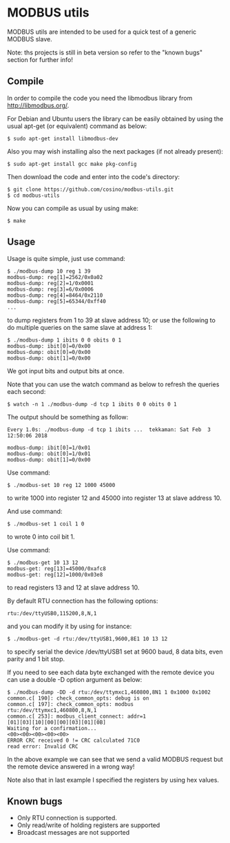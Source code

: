 MODBUS utils
============

MODBUS utils are intended to be used for a quick test of a generic
MODBUS slave.

Note: ths projects is still in beta version so refer to the "known bugs"
      section for further info!

Compile
-------

In order to compile the code you need the libmodbus library from
http://libmodbus.org/.

For Debian and Ubuntu users the library can be easily obtained by using the
usual apt-get (or equivalent) command as below:

    $ sudo apt-get install libmodbus-dev

Also you may wish installing also the next packages (if not already present):

    $ sudo apt-get install gcc make pkg-config

Then download the code and enter into the code's directory:

    $ git clone https://github.com/cosino/modbus-utils.git
    $ cd modbus-utils

Now you can compile as usual by using make:

    $ make


Usage
-----

Usage is quite simple, just use command:

    $ ./modbus-dump 10 reg 1 39
    modbus-dump: reg[1]=2562/0x0a02
    modbus-dump: reg[2]=1/0x0001
    modbus-dump: reg[3]=6/0x0006
    modbus-dump: reg[4]=8464/0x2110
    modbus-dump: reg[5]=65344/0xff40
    ...

to dump registers from 1 to 39 at slave address 10; or use the following to
do multiple queries on the same slave at address 1:

    $ ./modbus-dump 1 ibits 0 0 obits 0 1
    modbus-dump: ibit[0]=0/0x00
    modbus-dump: obit[0]=0/0x00
    modbus-dump: obit[1]=0/0x00

We got input bits and output bits at once.

Note that you can use the watch command as below to refresh the queries each
second:

    $ watch -n 1 ./modbus-dump -d tcp 1 ibits 0 0 obits 0 1

The output should be something as follow:

    Every 1.0s: ./modbus-dump -d tcp 1 ibits ...  tekkaman: Sat Feb  3 12:50:06 2018

    modbus-dump: ibit[0]=1/0x01
    modbus-dump: obit[0]=1/0x01
    modbus-dump: obit[1]=0/0x00

Use command:

    $ ./modbus-set 10 reg 12 1000 45000

to write 1000 into register 12 and 45000 into register 13 at slave
address 10.

And use command:

    $ ./modbus-set 1 coil 1 0

to wrote 0 into coil bit 1.

Use command:

    $ ./modbus-get 10 13 12
    modbus-get: reg[13]=45000/0xafc8
    modbus-get: reg[12]=1000/0x03e8

to read registers 13 and 12 at slave address 10.

By default RTU connection has the following options:

    rtu:/dev/ttyUSB0,115200,8,N,1

and you can modify it by using for instance:

    $ ./modbus-get -d rtu:/dev/ttyUSB1,9600,8E1 10 13 12

to specify serial the device /dev/ttyUSB1 set at 9600 baud, 8 data
bits, even parity and 1 bit stop.

If you need to see each data byte exchanged with the remote device you can
use a double -D option argument as below:

    $ ./modbus-dump -DD -d rtu:/dev/ttymxc1,460800,8N1 1 0x1000 0x1002
    common.c[ 190]: check_common_opts: debug is on
    common.c[ 197]: check_common_opts: modbus rtu:/dev/ttymxc1,460800,8,N,1
    common.c[ 253]: modbus_client_connect: addr=1
    [01][03][10][00][00][03][01][0B]
    Waiting for a confirmation...
    <00><00><00><00><00>
    ERROR CRC received 0 != CRC calculated 71C0
    read error: Invalid CRC

In the above example we can see that we send a valid MODBUS request but the
remote device answered in a wrong way!

Note also that in last example I specified the registers by using hex values.


Known bugs
----------

* Only RTU connection is supported.
* Only read/write of holding registers are supported
* Broadcast messages are not supported
